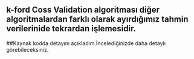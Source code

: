 ## k-ford Coss Validation algoritması diğer algoritmalardan farklı olarak ayırdığımız tahmin verilerinide tekrardan işlemesidir.
##Kaynak kodda detayını açıkladım.İncelediğinizde daha detaylı görebileceksiniz.
